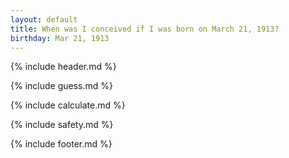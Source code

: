 ```yaml
---
layout: default
title: When was I conceived if I was born on March 21, 1913?
birthday: Mar 21, 1913
---
```


{% include header.md %}

{% include guess.md %}

{% include calculate.md %}

{% include safety.md %}

{% include footer.md %}



